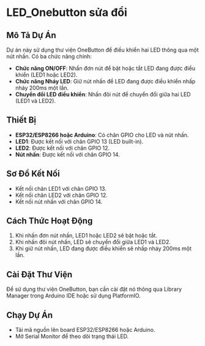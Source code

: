 # LED_Onebutton sửa đổi

## Mô Tả Dự Án
Dự án này sử dụng thư viện OneButton để điều khiển hai LED thông qua một nút nhấn. Có ba chức năng chính:
- **Chức năng ON/OFF**: Nhấn đơn nút để bật hoặc tắt LED đang được điều khiển (LED1 hoặc LED2).
- **Chức năng Nháy LED**: Giữ nút nhấn để LED đang được điều khiển nhấp nháy 200ms một lần.
- **Chuyển đổi LED điều khiển**: Nhấn đôi nút để chuyển đổi giữa hai LED (LED1 và LED2).

## Thiết Bị
- **ESP32/ESP8266 hoặc Arduino**: Có chân GPIO cho LED và nút nhấn.
- **LED1**: Được kết nối với chân GPIO 13 (LED built-in).
- **LED2**: Được kết nối với chân GPIO 12.
- **Nút nhấn**: Được kết nối với chân GPIO 14.

## Sơ Đồ Kết Nối
- Kết nối chân LED1 với chân GPIO 13.
- Kết nối chân LED2 với chân GPIO 12.
- Kết nối nút nhấn với chân GPIO 14.

## Cách Thức Hoạt Động
1. Khi nhấn đơn nút nhấn, LED1 hoặc LED2 sẽ bật hoặc tắt.
2. Khi nhấn đôi nút nhấn, LED sẽ chuyển đổi giữa LED1 và LED2.
3. Khi giữ nút nhấn, LED đang được điều khiển sẽ nhấp nháy 200ms một lần.

## Cài Đặt Thư Viện
Để sử dụng thư viện OneButton, bạn cần cài đặt nó thông qua Library Manager trong Arduino IDE hoặc sử dụng PlatformIO.

## Chạy Dự Án
- Tải mã nguồn lên board ESP32/ESP8266 hoặc Arduino.
- Mở Serial Monitor để theo dõi trạng thái LED.
